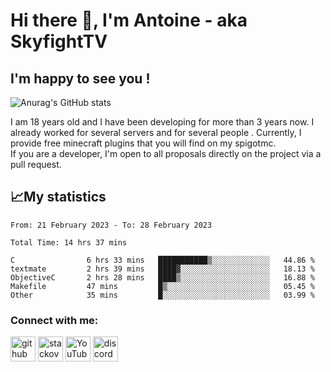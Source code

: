 # Hi there 👋, I'm Antoine - aka SkyfightTV
## I'm happy to see you !
![Anurag's GitHub stats](https://github-readme-stats.vercel.app/api?username=SKyfightTV&show_icons=true&theme=dark&count_private=true&)

I am 18 years old and I have been developing for more than 3 years now. I already worked for several servers and for several people . Currently, I provide free minecraft plugins that you will find on my spigotmc.<br>
If you are a developer, I'm open to all proposals directly on the project via a pull request.

## 📈My statistics
<!--START_SECTION:waka-->

```text
From: 21 February 2023 - To: 28 February 2023

Total Time: 14 hrs 37 mins

C                6 hrs 33 mins   ███████████▒░░░░░░░░░░░░░   44.86 %
textmate         2 hrs 39 mins   ████▓░░░░░░░░░░░░░░░░░░░░   18.13 %
ObjectiveC       2 hrs 28 mins   ████▒░░░░░░░░░░░░░░░░░░░░   16.88 %
Makefile         47 mins         █▒░░░░░░░░░░░░░░░░░░░░░░░   05.45 %
Other            35 mins         █░░░░░░░░░░░░░░░░░░░░░░░░   03.99 %
```

<!--END_SECTION:waka-->

### Connect with me:

[<img src='https://cdn.jsdelivr.net/npm/simple-icons@3.0.1/icons/github.svg' alt='github' height='40'>](https://github.com/SkyfightTV)  [<img src='https://cdn.jsdelivr.net/npm/simple-icons@3.0.1/icons/stackoverflow.svg' alt='stackoverflow' height='40'>](https://stackoverflow.com/users/16952856)  [<img src='https://cdn.jsdelivr.net/npm/simple-icons@3.0.1/icons/youtube.svg' alt='YouTube' height='40'>](https://www.youtube.com/channel/UCjzzQNjlBr-AZ5j1A8lMMKw)  [<img src='https://cdn.jsdelivr.net/npm/simple-icons@3.0.1/icons/discord.svg' alt='discord' height='40'>](https://discord.gg/u8yzVac)  
